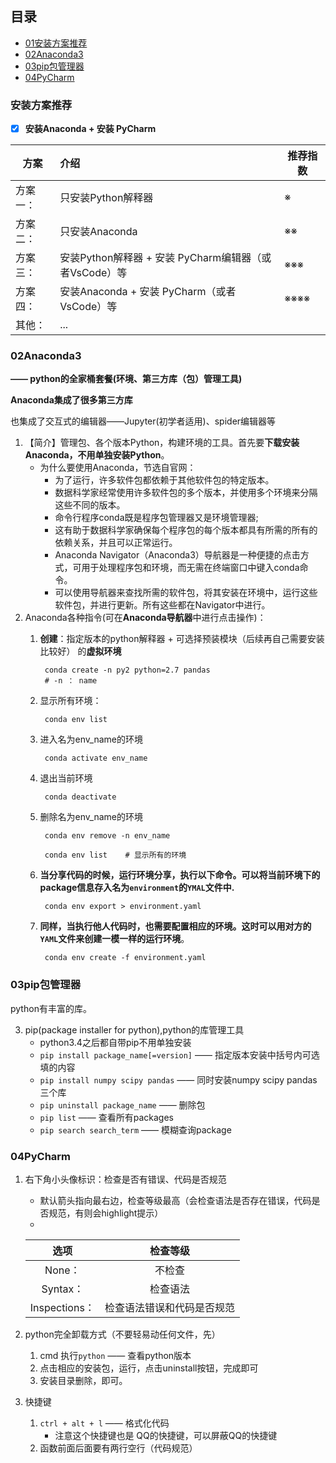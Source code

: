 ## 目录

- [01安装方案推荐](#安装方案推荐)
- [02Anaconda3](#02Anaconda3)
- [03pip包管理器](#03pip包管理器)
- [04PyCharm](#04PyCharm)

### 安装方案推荐

-[x] **安装Anaconda + 安装 PyCharm**    
    
| 方案     |  介绍              | 推荐指数   |
| ----    | :----              | ---- |
| 方案一： | 只安装Python解释器 | ※
| 方案二： | 只安装Anaconda |  ※※
| 方案三： | 安装Python解释器 + 安装 PyCharm编辑器（或者VsCode）等 | ※※※
| 方案四： | 安装Anaconda + 安装 PyCharm（或者VsCode）等 | ※※※※
| 其他： | ... |

### 02Anaconda3 

**—— python的全家桶套餐(环境、第三方库（包）管理工具)**
    
**Anaconda集成了很多第三方库**

也集成了交互式的编辑器——Jupyter(初学者适用)、spider编辑器等
   
1. 【简介】管理包、各个版本Python，构建环境的工具。首先要**下载安装Anaconda，不用单独安装Python**。
    * 为什么要使用Anaconda，节选自官网：
        * 为了运行，许多软件包都依赖于其他软件包的特定版本。
        * 数据科学家经常使用许多软件包的多个版本，并使用多个环境来分隔这些不同的版本。
        * 命令行程序conda既是程序包管理器又是环境管理器;
        * 这有助于数据科学家确保每个程序包的每个版本都具有所需的所有的依赖关系，并且可以正常运行。
        * Anaconda Navigator（Anaconda3）导航器是一种便捷的点击方式，可用于处理程序包和环境，而无需在终端窗口中键入conda命令。
        * 可以使用导航器来查找所需的软件包，将其安装在环境中，运行这些软件包，并进行更新。所有这些都在Navigator中进行。
2. Anaconda各种指令(可在**Anaconda导航器**中进行点击操作)：
    1. **创建**：指定版本的python解释器 + 可选择预装模块（后续再自己需要安装比较好） 的**虚拟环境** 
            
            conda create -n py2 python=2.7 pandas 
            # -n ： name
    
    2. 显示所有环境：
            
            conda env list
                
    3. 进入名为env_name的环境
            
            conda activate env_name
            
    4. 退出当前环境             
    
            conda deactivate    
    
    5. 删除名为env_name的环境
            
            conda env remove -n env_name
            
            conda env list    # 显示所有的环境  
            
    6. **当分享代码的时候，运行环境分享，执行以下命令。可以将当前环境下的package信息存入名为`environment`的`YMAL`文件中.**
            
            conda env export > environment.yaml
    
    7. **同样，当执行他人代码时，也需要配置相应的环境。这时可以用对方的`YAML`文件来创建一模一样的运行环境**。
            
            conda env create -f environment.yaml

### 03pip包管理器

python有丰富的库。

3. pip(package installer for python),python的库管理工具
    * python3.4之后都自带pip不用单独安装
    * `pip install package_name[=version]` —— 指定版本安装中括号内可选填的内容
    * `pip install numpy scipy pandas` —— 同时安装numpy scipy pandas三个库
    * `pip uninstall package_name`  —— 删除包
    * `pip list` —— 查看所有packages
    * `pip search search_term` —— 模糊查询package

### 04PyCharm

1. 右下角小头像标识：检查是否有错误、代码是否规范
    * 默认箭头指向最右边，检查等级最高（会检查语法是否存在错误，代码是否规范，有则会highlight提示）
    * 
    | 选项            | 检查等级                  |
    | :----:           | :----:                   |
    | None：          | 不检查                    |
    | Syntax：        | 检查语法                  |
    | Inspections：   | 检查语法错误和代码是否规范 |

2. python完全卸载方式（不要轻易动任何文件，先）
    1. cmd 执行`python` —— 查看python版本 
    2. 点击相应的安装包，运行，点击uninstall按钮，完成即可
    3. 安装目录删除，即可。

3. 快捷键
    1. `ctrl + alt + l` —— 格式化代码 
        * 注意这个快捷键也是 QQ的快捷键，可以屏蔽QQ的快捷键  
    2. 函数前面后面要有两行空行（代码规范）       
 